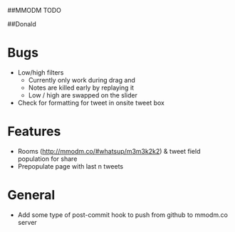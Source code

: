 ##MMODM TODO

##Donald

# Bugs
* Low/high filters
	* Currently only work during drag and
	* Notes are killed early by replaying it
	* Low / high are swapped on the slider
* Check for formatting for tweet in onsite tweet box

# Features
* Rooms (http://mmodm.co/#whatsup/m3m3k2k2) & tweet field population for share
* Prepopulate page with last n tweets

# General
* Add some type of post-commit hook to push from github to mmodm.co server